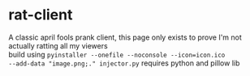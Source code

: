 # rat-client
A classic april fools prank client, this page only exists to prove I'm not actually ratting all my viewers
\
build using <code>pyinstaller --onefile --noconsole --icon=icon.ico --add-data "image.png;." injector.py</code> requires python and pillow lib
